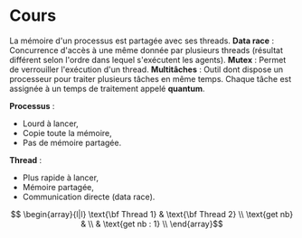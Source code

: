 # Cours

La mémoire d'un processus est partagée avec ses threads.
**Data race** : Concurrence d'accès à une même donnée par plusieurs threads (résultat différent selon l'ordre dans lequel s'exécutent les agents).
**Mutex** : Permet de verrouiller l'exécution d'un thread.
**Multitâches** : Outil dont dispose un processeur pour traiter plusieurs tâches en même temps. Chaque tâche est assignée à un temps de traitement appelé **quantum**.

**Processus** : 
 * Lourd à lancer,
 * Copie toute la mémoire,
 * Pas de mémoire partagée.

**Thread** :
 * Plus rapide à lancer,
 *  Mémoire partagée,
 * Communication directe (data race).

$$ \begin{array}{l|l}
\text{\bf Thread 1} & \text{\bf Thread 2} \\
\text{get nb} & \\
 & \text{get nb : 1} \\
\end{array}$$
<!--stackedit_data:
eyJoaXN0b3J5IjpbNjM3MDIyNDA1LDEwMzU5NjgyODMsLTE5Mz
MxNjk0ODhdfQ==
-->